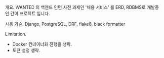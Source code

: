 개요.
WANTED 의 백엔드 인턴 사전 과제인 '채용 서비스' 를 ERD, RDBMS로 개발중인 간이 프로젝트 입니다.

사용 기술.
Django, PostgreSQL, DRF, flake8, black formatter

Limitation.
- Docker 컨테이너화 진행을 생략.
- 토큰 설정 생략.
